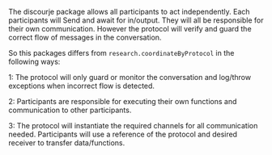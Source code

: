 The discourje package allows all participants to act independently.
Each participants will Send and await for in/output. They will all be responsible for their own communication.
However the protocol will verify and guard the correct flow of messages in the conversation.

So this packages differs from `research.coordinateByProtocol` in the following ways:

1: The protocol will only guard or monitor the conversation and log/throw exceptions when incorrect flow is detected.

2: Participants are responsible for executing their own functions and communication to other participants.

3: The protocol will instantiate the required channels for all communication needed. Participants will use a reference of the protocol and desired receiver to transfer data/functions.